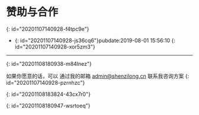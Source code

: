 # 赞助与合作
{: id="20201107140928-f4tpc9e"}

- {: id="20201107140928-js36cq6"}pubdate:2019-08-01 15:56:10
{: id="20201107140928-xor5zm3"}

---

{: id="20201108180938-m84lnez"}

如果你愿意的话，可以 通过我的邮箱 admin@shenzilong.cn 联系我咨询方案
{: id="20201107140928-pzrnhzc"}

{: id="20201108183824-43cx7r0"}

{: id="20201108180947-wsrtoeq"}
